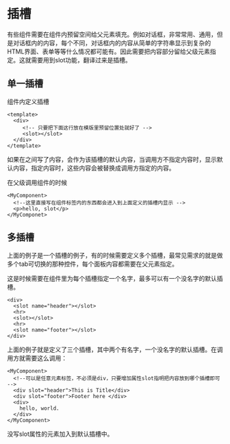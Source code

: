 # 插槽


有些组件需要在组件内预留空间给父元素填充。例如对话框，非常常用、通用，但是对话框内的内容，每个不同，对话框内的内容从简单的字符串显示到复杂的HTML界面、表单等等什么情况都可能有。因此需要把内容部分留给父级元素指定。这就需要用到slot功能，翻译过来是插槽。

## 单一插槽

组件内定义插槽

```
<template>
  <div>
     <!-- 只要把下面这行放在模版里预留位置处就好了 -->
     <slot></slot>
  </div>
</template>
```
如果在<slot></slot>之间写了内容，会作为该插槽的默认内容，当调用方不指定内容时，显示默认内容，指定内容时，这些内容会被替换成调用方指定的内容。


在父级调用组件的时候

```
<MyComponent>
  <!--这里直接写在组件标签内的东西都会进入到上面定义的插槽内显示 -->
  <p>hello, slot</p>
</MyComponet>
```

## 多插槽

上面的例子是一个插槽的例子，有的时候需要定义多个插槽，最常见需求的就是做多个tab可切换的那种控件，每个面板内容都需要在父元素指定。

这是时候需要在组件里为每个插槽指定一个名字，最多可以有一个没名字的默认插槽。

```
<div>
  <slot name="header"></slot>
  <hr>
  <slot></slot>
  <hr>
  <slot name="footer"></slot>
</div>
```
上面的例子就是定义了三个插槽，其中两个有名字，一个没名字的默认插槽。在调用方就需要这么调用：

```
<MyComponent>
  <!--可以是任意元素标签，不必须是div，只要增加属性slot指明把内容放到哪个插槽即可 -->
  <div slot="header">This is Title</div>
  <div slot="footer">Footer here </div>
  <div>
    hello, world.
  </div>
</MyComponent>
```

没写slot属性的元素加入到默认插槽中。

